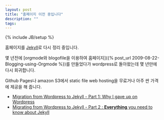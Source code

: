 ```yaml
---
layout: post
title: "홈페이지 이전 중입니다"
description: ""
tags: 
---
```

{% include JB/setup %}

홈페이지를 [Jekyll](http://jekyllrb.com)로 다시 정리 중입니다.

몇 년전에 [orgmode와 blogofile을 이용하여 홈페이지]({% post_url 2009-08-22-Blogging-using-Orgmode %})를
만들었다가 wordpress로 돌아왔는데 몇 년만에 다시 회귀합니다.

<!-- more -->

Github Pages나 amazon S3에서 static file web hosting을 무료거나 아주 싼 가격에 제공을 해 줍니다. 

- [Migration from Wordpress to Jekyll - Part 1: Why I gave up on Wordpress](http://vitobotta.com/migrating-from-wordpress-to-jekyll-part-one-why-i-gave-up-on-wordpress)
- [Migrating from Wordpress to Jekyll - Part 2 : **Everything** you need to know about Jekyll](http://vitobotta.com/how-to-migrate-from-wordpress-to-jekyll)

